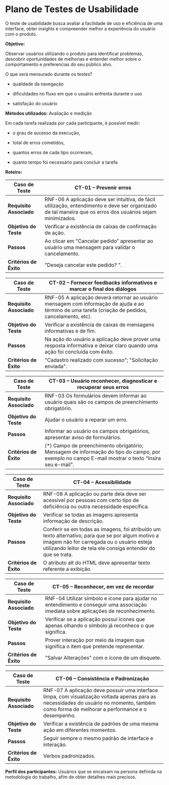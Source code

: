 # Plano de Testes de Usabilidade

O teste de usabilidade busca avaliar a facilidade de uso e eficiência de uma interface, obter insights e compreender melhor a experiência do usuário com o produto. 

**Objetivo:** 

Observar usuários utilizando o produto para identificar problemas, descobrir oportunidades de melhorias e entender melhor sobre o comportamento e preferencias do seu público alvo. 

O que será mensurado durante os testes? 

* qualidade da navegação  

* dificuldades no fluxo em que o usuário enfrenta durante o uso 

* satisfação do usuário 

**Métodos utilizados:** Avaliação e medição 

Em cada tarefa realizada por cada participante, é possível medir:  

* o grau de sucesso da execução,  

* total de erros cometidos,  

* quantos erros de cada tipo ocorreram,  

* quanto tempo foi necessário para concluir a tarefa 

**Roteiro:** 

|Caso de Teste |CT-01 – Prevenir erros  |
|--------------------|----------------------------------------------------------------------|
|**Requisito Associado** | RNF-06 A aplicação deve ser intuitiva, de fácil utilização, entendimento e deve ser organizado de tal maneira que os erros dos usuários sejam minimizados.  |
|**Objetivo do Teste** | Verificar a existência de caixas de confirmação de ação. |
|**Passos** | Ao clicar em "Cancelar pedido” apresentar ao usuário uma mensagem para validar o cancelamento.  |
|**Critérios de Êxito** | "Deseja cancelar este pedido? ". |

|Caso de Teste |CT-02 – Fornecer feedbacks informativos e marcar o final dos diálogos   |
|--------------------|----------------------------------------------------------------------|
|**Requisito Associado** | RNF-05 A aplicação deverá retornar ao usuário mensagem com informação de ajuda e ao término de uma tarefa (criação de pedidos, cancelamento, etc).  |
|**Objetivo do Teste** | Verificar a existência de caixas de mensagens informativas e de fim.  |
|**Passos** | Na ação do usuário a aplicação deve prover uma resposta informativa e deixar claro quando uma ação foi concluída com êxito.  |
|**Critérios de Êxito** | "Cadastro realizado com sucesso"; "Solicitação enviada". |

|Caso de Teste |CT-03 – Usuário reconhecer, diagnosticar e recuperar seus erros   |
|--------------------|----------------------------------------------------------------------|
|**Requisito Associado** | RNF-03 Os formulários devem informar ao usuário quais são os campos de preenchimento obrigatório.  |
|**Objetivo do Teste** | Ajudar o usuário a reparar um erro. |
|**Passos** | Informar ao usuário os campos obrigatórios, apresentar aviso de formulários.   |
|**Critérios de Êxito** | (*) Campo de preenchimento obrigatório; Mensagem de informação do tipo do campo, por exemplo no campo E-mail mostrar o texto “Insira seu e-mail”.  |

|Caso de Teste |CT-04 – Acessibilidade   |
|--------------------|----------------------------------------------------------------------|
|**Requisito Associado** | RNF-08 A aplicação ou parte dela deve ser acessível por pessoas com certo tipo de deficiência ou outra necessidade específica.  |
|**Objetivo do Teste** | Verificar se todas as imagens apresenta informação de descrição.  |
|**Passos** | Conferir se em todas as imagens, foi atribuído um texto alternativo, para que se por algum motivo a imagem não for carregada ou o usuário esteja utilizando leitor de tela ele consiga entender do que se trata.  |
|**Critérios de Êxito** | O atributo alt do HTML deve apresentar texto referente a exibição. |

|Caso de Teste |CT-05 – Reconhecer, em vez de recordar   |
|--------------------|----------------------------------------------------------------------|
|**Requisito Associado** | RNF-04 Utilizar símbolo e ícone para ajudar no entendimento e conseguir uma associação imediata sobre aplicações de reconhecimento.  |
|**Objetivo do Teste** | Verificar se a aplicação possui ícones que apenas olhando o símbolo já reconhece o que significa.  |
|**Passos** |Prover interação por meio da imagem que significa o item que pretende representar. |
|**Critérios de Êxito** |"Salvar Alterações" com o ícone de um disquete. |

|Caso de Teste |CT-06 – Consistência e Padronização   |
|--------------------|----------------------------------------------------------------------|
|**Requisito Associado** | RNF-07 A aplicação deve possuir uma interface limpa, com visualização voltada apenas para as necessidades do usuário no momento, também como forma de melhorar a performance e o desempenho.  |
|**Objetivo do Teste** | Verificar a existência de padrões de uma mesma ação em diferentes momentos. |
|**Passos** | Seguir sempre o mesmo padrão de interface e interação.  |
|**Critérios de Êxito** | Verbos padronizados.  |

**Perfil dos participantes:** Usuários que se encaixam na persona definida na metodologia do trabalho, afim de obter detalhes mais precisos. 
